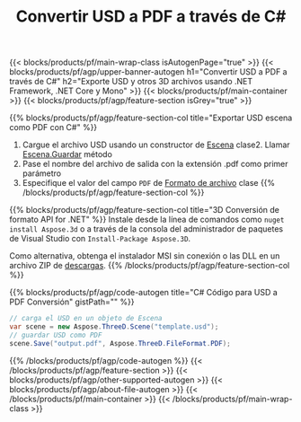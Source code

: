 ﻿---
title: Convertir USD a PDF a través de C# 
description: Convierta USD y otros 3D archivos usando .NET API
url: /es/net/conversion/usd-to-pdf/
family: 3d
platformtag: net
feature: conversion
informat: USD
outformat: PDF
otherformats: RVM HTML DRC OBJ 3DS PDF FBX DAE 
---
{{< blocks/products/pf/main-wrap-class isAutogenPage="true" >}}
{{< blocks/products/pf/agp/upper-banner-autogen h1="Convertir USD a PDF a través de C#" h2="Exporte USD y otros 3D archivos usando .NET Framework, .NET Core y Mono" >}}
{{< blocks/products/pf/main-container >}}
{{< blocks/products/pf/agp/feature-section isGrey="true" >}}

{{% blocks/products/pf/agp/feature-section-col title="Exportar USD escena como PDF con C#" %}}
1. Cargue el archivo USD usando un constructor de [Escena](https://apireference.aspose.com/3d/net/aspose.threed/scene) clase2. Llamar [Escena.Guardar](https://apireference.aspose.com/3d/net/aspose.threed/scene/methods/save/index) método
3. Pase el nombre del archivo de salida con la extensión .pdf como primer parámetro
4. Especifique el valor del campo `PDF` de [Formato de archivo](https://apireference.aspose.com/3d/net/aspose.threed/fileformat/fields/index) clase
{{% /blocks/products/pf/agp/feature-section-col %}}

{{% blocks/products/pf/agp/feature-section-col title="3D Conversión de formato API for .NET" %}}
Instale desde la línea de comandos como ```nuget install Aspose.3d``` o a través de la consola del administrador de paquetes de Visual Studio con ```Install-Package Aspose.3D```.

Como alternativa, obtenga el instalador MSI sin conexión o las DLL en un archivo ZIP de [descargas](https://releases.aspose.com/3d/net).
{{% /blocks/products/pf/agp/feature-section-col %}}

{{% blocks/products/pf/agp/code-autogen title="C# Código para USD a PDF Conversión" gistPath="" %}}
```cs
// carga el USD en un objeto de Escena 
var scene = new Aspose.ThreeD.Scene("template.usd");
// guardar USD como PDF 
scene.Save("output.pdf", Aspose.ThreeD.FileFormat.PDF);

```
{{% /blocks/products/pf/agp/code-autogen %}}
{{< /blocks/products/pf/agp/feature-section >}}
{{< blocks/products/pf/agp/other-supported-autogen >}}
{{< blocks/products/pf/agp/about-file-autogen >}}
{{< /blocks/products/pf/main-container >}}
{{< /blocks/products/pf/main-wrap-class >}}